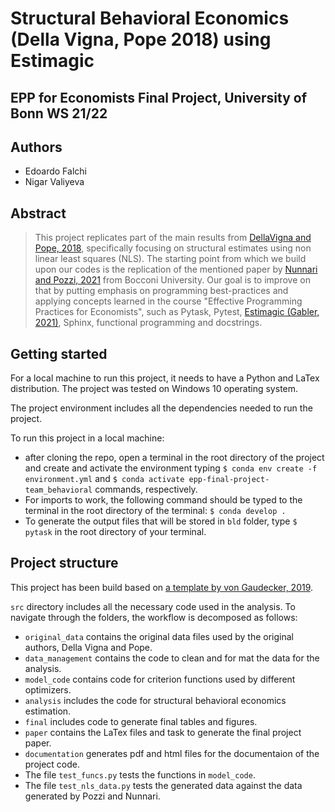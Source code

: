 # Structural Behavioral Economics (Della Vigna, Pope 2018) using Estimagic
## EPP for Economists Final Project, University of Bonn WS 21/22

## Authors
 - Edoardo Falchi
 - Nigar Valiyeva

## Abstract

> This project replicates part of the main results from [DellaVigna and Pope, 2018](https://doi.org/10.1093/restud/rdx033),
specifically focusing on structural estimates using non linear least squares (NLS). The
starting point from which we build upon our codes is the replication of the mentioned
paper by [Nunnari and Pozzi, 2021](https://github.com/MassimilianoPozzi/python_julia_structural_behavioral_economics)
from Bocconi University. Our goal is to improve on that by putting emphasis on programming best-practices and applying concepts learned
in the course "Effective Programming Practices for Economists", such as Pytask, Pytest,
[Estimagic (Gabler, 2021)](https://github.com/OpenSourceEconomics/estimagic), Sphinx, functional programming and docstrings.

## Getting started

For a local machine to run this project, it needs to have a Python and LaTex distribution.
The project was tested on Windows 10 operating system.

The project environment includes all the dependencies needed to run the project.

To run this project in a local machine:
 - after cloning the repo, open a terminal in the root directory of the project
and create and activate the environment typing `$ conda env create -f environment.yml` and `$ conda activate epp-final-project-team_behavioral` commands, respectively.
 - For imports to work, the following command should be typed to the terminal in the root directory of the terminal: `$ conda develop .`
 - To generate the output files that will be stored in `bld` folder, type `$ pytask` in the root directory of your terminal.

## Project structure

This project has been build based on [a template by von Gaudecker, 2019](https://econ-project-templates.readthedocs.io/en/stable/index.html).

`src` directory includes all the necessary code used in the analysis. To navigate through the folders, the workflow is decomposed as follows:
 - `original_data` contains the original data files used by the original authors, Della Vigna and Pope.
 - `data_management` contains the code to clean and for mat the data for the analysis.
 - `model_code` contains code for criterion functions used by different optimizers.
 - `analysis` includes the code for structural behavioral economics estimation.
 - `final` includes code to generate final tables and figures.
 - `paper` contains the LaTex files and task to generate the final project paper.
 - `documentation` generates pdf and html files for the documentaion of the project code.
 - The file `test_funcs.py` tests the functions in `model_code`.
 - The file `test_nls_data.py` tests the generated data against the data generated by Pozzi and Nunnari.

